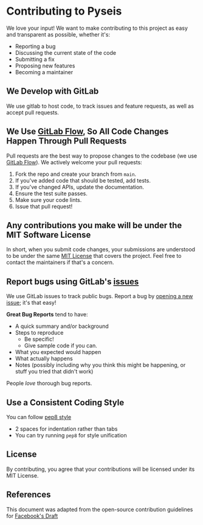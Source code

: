 # Contributing to Pyseis
We love your input! We want to make contributing to this project as easy and transparent as possible, whether it's:

- Reporting a bug
- Discussing the current state of the code
- Submitting a fix
- Proposing new features
- Becoming a maintainer

## We Develop with GitLab
We use gitlab to host code, to track issues and feature requests, as well as accept pull requests.

## We Use [GitLab Flow](https://docs.gitlab.co.jp/ee/topics/gitlab_flow.html), So All Code Changes Happen Through Pull Requests
Pull requests are the best way to propose changes to the codebase (we use [GitLab Flow](https://docs.gitlab.co.jp/ee/topics/gitlab_flow.html)). We actively welcome your pull requests:

1. Fork the repo and create your branch from `main`.
2. If you've added code that should be tested, add tests.
3. If you've changed APIs, update the documentation.
4. Ensure the test suite passes.
5. Make sure your code lints.
6. Issue that pull request!

## Any contributions you make will be under the MIT Software License
In short, when you submit code changes, your submissions are understood to be under the same [MIT License](LICENSE) that covers the project. Feel free to contact the maintainers if that's a concern.

## Report bugs using GitLab's [issues](https://gitup.uni-potsdam.de/tautz1/pyseis/-/issues)
We use GitLab issues to track public bugs. Report a bug by [opening a new issue](https://gitup.uni-potsdam.de/tautz1/pyseis/-/issues/new); it's that easy!

**Great Bug Reports** tend to have:

- A quick summary and/or background
- Steps to reproduce
  - Be specific!
  - Give sample code if you can.
- What you expected would happen
- What actually happens
- Notes (possibly including why you think this might be happening, or stuff you tried that didn't work)

People *love* thorough bug reports.

## Use a Consistent Coding Style
You can follow [pep8 style](https://pypi.org/project/pep8/)

* 2 spaces for indentation rather than tabs
* You can try running `pep8` for style unification

## License
By contributing, you agree that your contributions will be licensed under its MIT License.

## References
This document was adapted from the open-source contribution guidelines for [Facebook's Draft](https://github.com/facebook/draft-js/blob/a9316a723f9e918afde44dea68b5f9f39b7d9b00/CONTRIBUTING.md)
